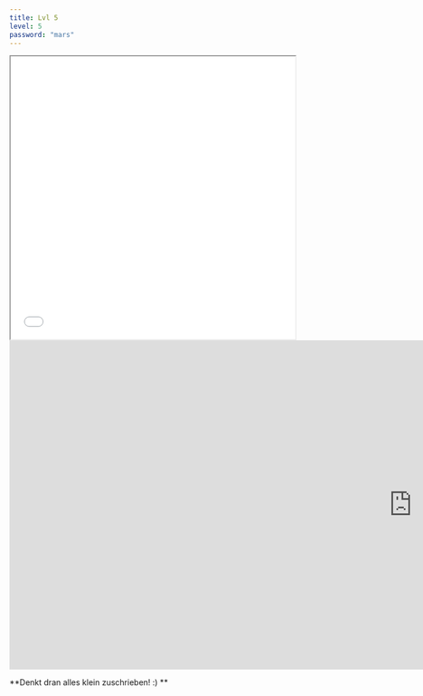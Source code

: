 ```yaml
---
title: Lvl 5
level: 5
password: "mars"
---
```

<iframe src='/Level5.png' width='100%' height='500px'> </iframe>

<iframe width="1424" height="582" src="https://www.youtube.com/embed/CduA0TULnow" title="YouTube video player" frameborder="0" allow="accelerometer; autoplay; clipboard-write; encrypted-media; gyroscope; picture-in-picture" allowfullscreen></iframe>

**Denkt dran alles klein zuschrieben! :) **
